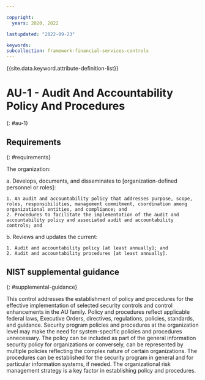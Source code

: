 ```yaml
---

copyright:
  years: 2020, 2022

lastupdated: "2022-09-23"

keywords: 
subcollection: framework-financial-services-controls
---
```


{{site.data.keyword.attribute-definition-list}}

# AU-1 - Audit And Accountability Policy And Procedures
{: #au-1}

## Requirements
{: #requirements}

The organization:

a. Develops, documents, and disseminates to [organization-defined personnel or roles]:

    1. An audit and accountability policy that addresses purpose, scope, roles, responsibilities, management commitment, coordination among organizational entities, and compliance; and
    2. Procedures to facilitate the implementation of the audit and accountability policy and associated audit and accountability controls; and

b. Reviews and updates the current:

    1. Audit and accountability policy [at least annually]; and
    2. Audit and accountability procedures [at least annually].

## NIST supplemental guidance
{: #supplemental-guidance}

This control addresses the establishment of policy and procedures for the effective implementation of selected security controls and control enhancements in the AU family. Policy and procedures reflect applicable federal laws, Executive Orders, directives, regulations, policies, standards, and guidance. Security program policies and procedures at the organization level may make the need for system-specific policies and procedures unnecessary. The policy can be included as part of the general information security policy for organizations or conversely, can be represented by multiple policies reflecting the complex nature of certain organizations. The procedures can be established for the security program in general and for particular information systems, if needed. The organizational risk management strategy is a key factor in establishing policy and procedures.

